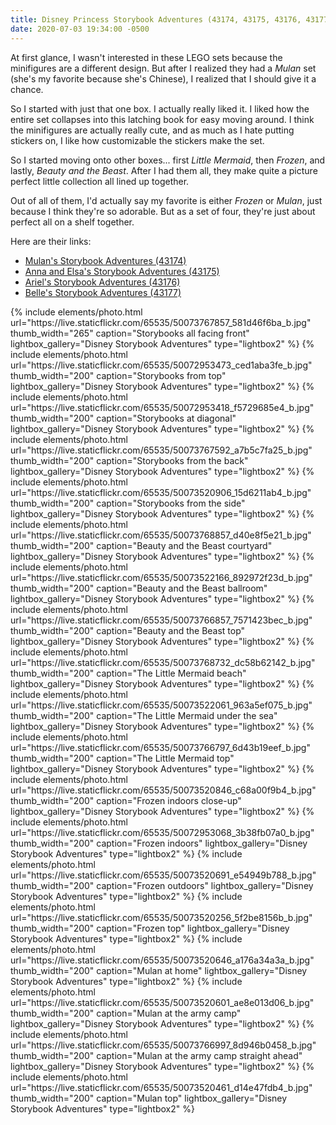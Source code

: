 ```yaml
---
title: Disney Princess Storybook Adventures (43174, 43175, 43176, 43177)
date: 2020-07-03 19:34:00 -0500
---
```


At first glance, I wasn't interested in these LEGO sets because the minifigures are a different design. But after I realized they had a _Mulan_ set (she's my favorite because she's Chinese), I realized that I should give it a chance.

So I started with just that one box. I actually really liked it. I liked how the entire set collapses into this latching book for easy moving around. I think the minifigures are actually really cute, and as much as I hate putting stickers on, I like how customizable the stickers make the set.

So I started moving onto other boxes... first _Little Mermaid_, then _Frozen_, and lastly, _Beauty and the Beast_. After I had them all, they make quite a picture perfect little collection all lined up together.

Out of all of them, I'd actually say my favorite is either _Frozen_ or _Mulan_, just because I think they're so adorable. But as a set of four, they're just about perfect all on a shelf together.

Here are their links:

* [Mulan's Storybook Adventures (43174)](https://www.lego.com/en-us/product/mulan-s-storybook-adventures-43174)
* [Anna and Elsa's Storybook Adventures (43175)](https://www.lego.com/en-us/product/anna-and-elsa-s-storybook-adventures-43175)
* [Ariel's Storybook Adventures (43176)](https://www.lego.com/en-us/product/ariel-s-storybook-adventures-43176)
* [Belle's Storybook Adventures (43177)](https://www.lego.com/en-us/product/belle-s-storybook-adventures-43177)

<div class="text-center">
  {% include elements/photo.html
      url="https://live.staticflickr.com/65535/50073767857_581d46f6ba_b.jpg"
      thumb_width="265" caption="Storybooks all facing front" lightbox_gallery="Disney Storybook Adventures" type="lightbox2"
  %}
  {% include elements/photo.html
      url="https://live.staticflickr.com/65535/50072953473_ced1aba3fe_b.jpg"
      thumb_width="200" caption="Storybooks from top" lightbox_gallery="Disney Storybook Adventures" type="lightbox2"
  %}
  {% include elements/photo.html
      url="https://live.staticflickr.com/65535/50072953418_f5729685e4_b.jpg"
      thumb_width="200" caption="Storybooks at diagonal" lightbox_gallery="Disney Storybook Adventures" type="lightbox2"
  %}
  {% include elements/photo.html
      url="https://live.staticflickr.com/65535/50073767592_a7b5c7fa25_b.jpg"
      thumb_width="200" caption="Storybooks from the back" lightbox_gallery="Disney Storybook Adventures" type="lightbox2"
  %}
  {% include elements/photo.html
      url="https://live.staticflickr.com/65535/50073520906_15d6211ab4_b.jpg"
      thumb_width="200" caption="Storybooks from the side" lightbox_gallery="Disney Storybook Adventures" type="lightbox2"
  %}
  {% include elements/photo.html
      url="https://live.staticflickr.com/65535/50073768857_d40e8f5e21_b.jpg"
      thumb_width="200" caption="Beauty and the Beast courtyard" lightbox_gallery="Disney Storybook Adventures" type="lightbox2"
  %}
  {% include elements/photo.html
      url="https://live.staticflickr.com/65535/50073522166_892972f23d_b.jpg"
      thumb_width="200" caption="Beauty and the Beast ballroom" lightbox_gallery="Disney Storybook Adventures" type="lightbox2"
  %}
  {% include elements/photo.html
      url="https://live.staticflickr.com/65535/50073766857_7571423bec_b.jpg"
      thumb_width="200" caption="Beauty and the Beast top" lightbox_gallery="Disney Storybook Adventures" type="lightbox2"
  %}
  {% include elements/photo.html
      url="https://live.staticflickr.com/65535/50073768732_dc58b62142_b.jpg"
      thumb_width="200" caption="The Little Mermaid beach" lightbox_gallery="Disney Storybook Adventures" type="lightbox2"
  %}
  {% include elements/photo.html
      url="https://live.staticflickr.com/65535/50073522061_963a5ef075_b.jpg"
      thumb_width="200" caption="The Little Mermaid under the sea" lightbox_gallery="Disney Storybook Adventures" type="lightbox2"
  %}
  {% include elements/photo.html
      url="https://live.staticflickr.com/65535/50073766797_6d43b19eef_b.jpg"
      thumb_width="200" caption="The Little Mermaid top" lightbox_gallery="Disney Storybook Adventures" type="lightbox2"
  %}
  {% include elements/photo.html
      url="https://live.staticflickr.com/65535/50073520846_c68a00f9b4_b.jpg"
      thumb_width="200" caption="Frozen indoors close-up" lightbox_gallery="Disney Storybook Adventures" type="lightbox2"
  %}
  {% include elements/photo.html
      url="https://live.staticflickr.com/65535/50072953068_3b38fb07a0_b.jpg"
      thumb_width="200" caption="Frozen indoors" lightbox_gallery="Disney Storybook Adventures" type="lightbox2"
  %}
  {% include elements/photo.html
      url="https://live.staticflickr.com/65535/50073520691_e54949b788_b.jpg"
      thumb_width="200" caption="Frozen outdoors" lightbox_gallery="Disney Storybook Adventures" type="lightbox2"
  %}
  {% include elements/photo.html
      url="https://live.staticflickr.com/65535/50073520256_5f2be8156b_b.jpg"
      thumb_width="200" caption="Frozen top" lightbox_gallery="Disney Storybook Adventures" type="lightbox2"
  %}
  {% include elements/photo.html
      url="https://live.staticflickr.com/65535/50073520646_a176a34a3a_b.jpg"
      thumb_width="200" caption="Mulan at home" lightbox_gallery="Disney Storybook Adventures" type="lightbox2"
  %}
  {% include elements/photo.html
      url="https://live.staticflickr.com/65535/50073520601_ae8e013d06_b.jpg"
      thumb_width="200" caption="Mulan at the army camp" lightbox_gallery="Disney Storybook Adventures" type="lightbox2"
  %}
  {% include elements/photo.html
      url="https://live.staticflickr.com/65535/50073766997_8d946b0458_b.jpg"
      thumb_width="200" caption="Mulan at the army camp straight ahead" lightbox_gallery="Disney Storybook Adventures" type="lightbox2"
  %}
  {% include elements/photo.html
      url="https://live.staticflickr.com/65535/50073520461_d14e47fdb4_b.jpg"
      thumb_width="200" caption="Mulan top" lightbox_gallery="Disney Storybook Adventures" type="lightbox2"
  %}
</div>
